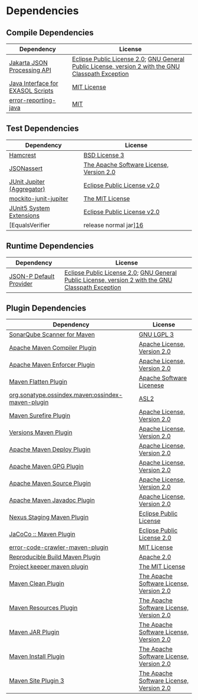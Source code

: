<!-- @formatter:off -->
# Dependencies

## Compile Dependencies

| Dependency                             | License                                                                                                      |
| -------------------------------------- | ------------------------------------------------------------------------------------------------------------ |
| [Jakarta JSON Processing API][0]       | [Eclipse Public License 2.0][1]; [GNU General Public License, version 2 with the GNU Classpath Exception][2] |
| [Java Interface for EXASOL Scripts][3] | [MIT License][4]                                                                                             |
| [error-reporting-java][5]              | [MIT][4]                                                                                                     |

## Test Dependencies

| Dependency                                | License                                       |
| ----------------------------------------- | --------------------------------------------- |
| [Hamcrest][6]                             | [BSD License 3][7]                            |
| [JSONassert][8]                           | [The Apache Software License, Version 2.0][9] |
| [JUnit Jupiter (Aggregator)][10]          | [Eclipse Public License v2.0][11]             |
| [mockito-junit-jupiter][12]               | [The MIT License][13]                         |
| [JUnit5 System Extensions][14]            | [Eclipse Public License v2.0][15]             |
| [EqualsVerifier | release normal jar][16] | [Apache License, Version 2.0][17]             |

## Runtime Dependencies

| Dependency                   | License                                                                                                      |
| ---------------------------- | ------------------------------------------------------------------------------------------------------------ |
| [JSON-P Default Provider][0] | [Eclipse Public License 2.0][1]; [GNU General Public License, version 2 with the GNU Classpath Exception][2] |

## Plugin Dependencies

| Dependency                                              | License                                       |
| ------------------------------------------------------- | --------------------------------------------- |
| [SonarQube Scanner for Maven][18]                       | [GNU LGPL 3][19]                              |
| [Apache Maven Compiler Plugin][20]                      | [Apache License, Version 2.0][17]             |
| [Apache Maven Enforcer Plugin][21]                      | [Apache License, Version 2.0][17]             |
| [Maven Flatten Plugin][22]                              | [Apache Software Licenese][9]                 |
| [org.sonatype.ossindex.maven:ossindex-maven-plugin][23] | [ASL2][9]                                     |
| [Maven Surefire Plugin][24]                             | [Apache License, Version 2.0][17]             |
| [Versions Maven Plugin][25]                             | [Apache License, Version 2.0][17]             |
| [Apache Maven Deploy Plugin][26]                        | [Apache License, Version 2.0][17]             |
| [Apache Maven GPG Plugin][27]                           | [Apache License, Version 2.0][17]             |
| [Apache Maven Source Plugin][28]                        | [Apache License, Version 2.0][17]             |
| [Apache Maven Javadoc Plugin][29]                       | [Apache License, Version 2.0][17]             |
| [Nexus Staging Maven Plugin][30]                        | [Eclipse Public License][31]                  |
| [JaCoCo :: Maven Plugin][32]                            | [Eclipse Public License 2.0][33]              |
| [error-code-crawler-maven-plugin][34]                   | [MIT License][35]                             |
| [Reproducible Build Maven Plugin][36]                   | [Apache 2.0][9]                               |
| [Project keeper maven plugin][37]                       | [The MIT License][38]                         |
| [Maven Clean Plugin][39]                                | [The Apache Software License, Version 2.0][9] |
| [Maven Resources Plugin][40]                            | [The Apache Software License, Version 2.0][9] |
| [Maven JAR Plugin][41]                                  | [The Apache Software License, Version 2.0][9] |
| [Maven Install Plugin][42]                              | [The Apache Software License, Version 2.0][9] |
| [Maven Site Plugin 3][43]                               | [The Apache Software License, Version 2.0][9] |

[0]: https://github.com/eclipse-ee4j/jsonp
[1]: https://projects.eclipse.org/license/epl-2.0
[2]: https://projects.eclipse.org/license/secondary-gpl-2.0-cp
[3]: http://www.exasol.com
[4]: https://opensource.org/licenses/MIT
[5]: https://github.com/exasol/error-reporting-java
[6]: http://hamcrest.org/JavaHamcrest/
[7]: http://opensource.org/licenses/BSD-3-Clause
[8]: https://github.com/skyscreamer/JSONassert
[9]: http://www.apache.org/licenses/LICENSE-2.0.txt
[10]: https://junit.org/junit5/
[11]: https://www.eclipse.org/legal/epl-v20.html
[12]: https://github.com/mockito/mockito
[13]: https://github.com/mockito/mockito/blob/main/LICENSE
[14]: https://github.com/itsallcode/junit5-system-extensions
[15]: http://www.eclipse.org/legal/epl-v20.html
[16]: https://www.jqno.nl/equalsverifier
[17]: https://www.apache.org/licenses/LICENSE-2.0.txt
[18]: http://sonarsource.github.io/sonar-scanner-maven/
[19]: http://www.gnu.org/licenses/lgpl.txt
[20]: https://maven.apache.org/plugins/maven-compiler-plugin/
[21]: https://maven.apache.org/enforcer/maven-enforcer-plugin/
[22]: https://www.mojohaus.org/flatten-maven-plugin/
[23]: https://sonatype.github.io/ossindex-maven/maven-plugin/
[24]: https://maven.apache.org/surefire/maven-surefire-plugin/
[25]: http://www.mojohaus.org/versions-maven-plugin/
[26]: https://maven.apache.org/plugins/maven-deploy-plugin/
[27]: https://maven.apache.org/plugins/maven-gpg-plugin/
[28]: https://maven.apache.org/plugins/maven-source-plugin/
[29]: https://maven.apache.org/plugins/maven-javadoc-plugin/
[30]: http://www.sonatype.com/public-parent/nexus-maven-plugins/nexus-staging/nexus-staging-maven-plugin/
[31]: http://www.eclipse.org/legal/epl-v10.html
[32]: https://www.jacoco.org/jacoco/trunk/doc/maven.html
[33]: https://www.eclipse.org/legal/epl-2.0/
[34]: https://github.com/exasol/error-code-crawler-maven-plugin/
[35]: https://github.com/exasol/error-code-crawler-maven-plugin/blob/main/LICENSE
[36]: http://zlika.github.io/reproducible-build-maven-plugin
[37]: https://github.com/exasol/project-keeper/
[38]: https://github.com/exasol/project-keeper/blob/main/LICENSE
[39]: http://maven.apache.org/plugins/maven-clean-plugin/
[40]: http://maven.apache.org/plugins/maven-resources-plugin/
[41]: http://maven.apache.org/plugins/maven-jar-plugin/
[42]: http://maven.apache.org/plugins/maven-install-plugin/
[43]: http://maven.apache.org/plugins/maven-site-plugin/
